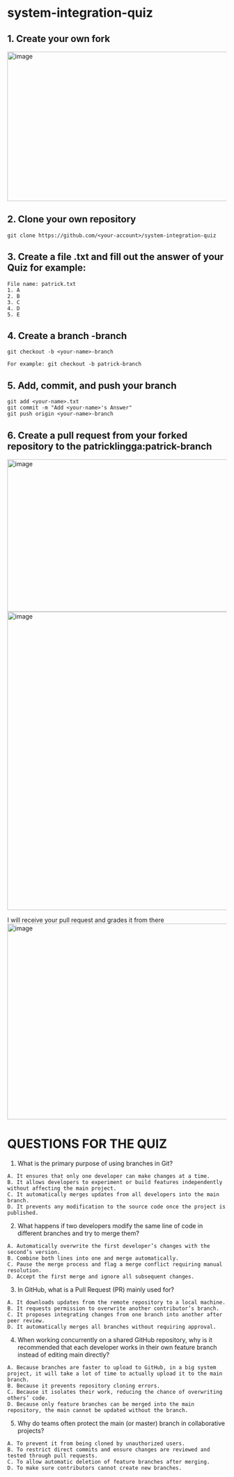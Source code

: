 # system-integration-quiz

## 1. Create your own fork
<img width="1573" height="342" alt="image" src="https://github.com/user-attachments/assets/23de9b96-8cc2-4260-ba78-317f807b13ea" />

## 2. Clone your own repository
```
git clone https://github.com/<your-account>/system-integration-quiz
```

## 3. Create a file <your-name>.txt and fill out the answer of your Quiz for example:
```
File name: patrick.txt
1. A
2. B
3. C
4. D
5. E
```

## 4. Create a branch <your-name>-branch
```
git checkout -b <your-name>-branch

For example: git checkout -b patrick-branch
```

## 5. Add, commit, and push your branch
```
git add <your-name>.txt
git commit -m "Add <your-name>'s Answer"
git push origin <your-name>-branch
```

## 6. Create a pull request from your forked repository to the patricklingga:patrick-branch
<img width="1150" height="349" alt="image" src="https://github.com/user-attachments/assets/2575fe37-fff5-4e65-91e0-4e93ba6ac7f9" />

<img width="1161" height="683" alt="image" src="https://github.com/user-attachments/assets/8d4e58f0-2763-494b-9bea-02ac4aa6402f" />

I will receive your pull request and grades it from there
<img width="1589" height="448" alt="image" src="https://github.com/user-attachments/assets/cd37fb00-2274-420a-9c85-96408b882245" />


# QUESTIONS FOR THE QUIZ
1. What is the primary purpose of using branches in Git?
```
A. It ensures that only one developer can make changes at a time.
B. It allows developers to experiment or build features independently without affecting the main project.
C. It automatically merges updates from all developers into the main branch.
D. It prevents any modification to the source code once the project is published.
```

2. What happens if two developers modify the same line of code in different branches and try to merge them?
```
A. Automatically overwrite the first developer’s changes with the second’s version.
B. Combine both lines into one and merge automatically.
C. Pause the merge process and flag a merge conflict requiring manual resolution.
D. Accept the first merge and ignore all subsequent changes.
```

3. In GitHub, what is a Pull Request (PR) mainly used for?
```
A. It downloads updates from the remote repository to a local machine.
B. It requests permission to overwrite another contributor’s branch.
C. It proposes integrating changes from one branch into another after peer review.
D. It automatically merges all branches without requiring approval.
```

4. When working concurrently on a shared GitHub repository, why is it recommended that each developer works in their own feature branch instead of editing main directly?
```
A. Because branches are faster to upload to GitHub, in a big system project, it will take a lot of time to actually upload it to the main branch.
B. Because it prevents repository cloning errors.
C. Because it isolates their work, reducing the chance of overwriting others’ code.
D. Because only feature branches can be merged into the main repository, the main cannot be updated without the branch.
```

5. Why do teams often protect the main (or master) branch in collaborative projects?
```
A. To prevent it from being cloned by unauthorized users.
B. To restrict direct commits and ensure changes are reviewed and tested through pull requests.
C. To allow automatic deletion of feature branches after merging.
D. To make sure contributors cannot create new branches.
```
